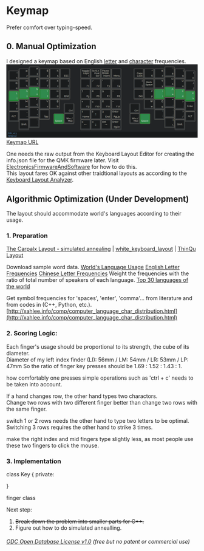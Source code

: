 # Keymap  
Prefer comfort over typing-speed.


## 0. Manual Optimization
I designed a keymap based on English [letter](https://norvig.com/mayzner.html) and [character](http://xahlee.info/comp/computer_language_char_distribution.html) frequencies.
<img src="./Layer0.PNG">  
[Keymap URL](http://keyboard-tool.pimpmykeyboard.com/##@_name=EVK%2F_v1.3&author=Yang%20Cui&switchMount=cherry&plate:true%3B&@_x:2.5&f:5&w:1.25&h:1.25%3B&=%0A%0A%23%0A3&_x:15.25&w:1.25&h:1.25%3B&=%0A%0A*%0A8%3B&@_y:-0.75&x:1.25&w:1.25&h:1.25%3B&=%0A%0A%2F@%0A2&_x:1.25&w:1.25&h:1.25%3B&=%0A%0A$%0A4&_w:1.25&h:1.25%3B&=%0A%0A%25%0A5&_w:1.25&h:1.25%3B&=%0A%0A%0AESC&_x:1.25&a:6&w:1.25&h:1.25%3B&=%0A%0AToggle%20Layer%201&_a:4&w:1.25&h:1.25%3B&=ScrlLk%0A%0A%0APrint%20Scr&_w:1.25&h:1.25%3B&=Pause%20Break%0A%0A%0AInsert&_w:1.25&h:1.25%3B&=%0A%0A%0AMenu&_x:1.5&w:1.25&h:1.25%3B&=%0A%0A%0ACaps%20Lock&_w:1.25&h:1.25%3B&=%0A%0A%5E%0A6&_w:1.25&h:1.25%3B&=%0A%0A%2F&%0A7&_x:1.25&w:1.25&h:1.25%3B&=%0A%0A(%0A9%3B&@_y:-0.75&w:1.25&h:1.25%3B&=%0A%0A!%0A1&_x:20.25&w:1.25&h:1.25%3B&=%0A%0A)%0A0%3B&@_y:-0.25&x:2.5&w:1.25&h:1.25%3B&=%0A%0AR%0Ar&_x:15.25&w:1.25&h:1.25%3B&=%0A%0AO%0Ao%3B&@_y:-0.75&x:1.25&w:1.25&h:1.25%3B&=%0A%0AH%0Ah&_x:1.25&w:1.25&h:1.25%3B&=%0A%0AF%0Af&_w:1.25&h:1.25%3B&=%0A%0AX%0Ax&_w:1.25&h:1.25%3B&=%0A%0A%7B%0A%5B&_x:1.25&w:1.25&h:1.25%3B&=%0A%0A%0AF1&_w:1.25&h:1.25%3B&=%2F%2F%0A%0A%0AF2&_w:1.25&h:1.25%3B&=*%0A%0A%0AF3&_w:1.25&h:1.25%3B&=-%0A%0A%0AF4&_x:1.5&w:1.25&h:1.25%3B&=%0A%0A%7D%0A%5D&_a:7&w:1.25&h:1.25%3B&=Back%20Space&_a:4&w:1.25&h:1.25%3B&=%0A%0AY%0Ay&_x:1.25&w:1.25&h:1.25%3B&=%0A%0AU%0Au%3B&@_y:-0.75&w:1.25&h:1.25%3B&=%0A%0AQ%0Aq&_x:20.25&w:1.25&h:1.25%3B&=%0A%0AJ%0Aj%3B&@_y:-0.25&x:2.5&c=%232fa342&w:1.25&h:1.25%3B&=%0A%0AN%0An&_x:15.25&w:1.25&h:1.25%3B&=%0A%0AA%0Aa%3B&@_y:-0.75&x:1.25&w:1.25&h:1.25%3B&=%0A%0AS%0As&_x:1.25&w:1.25&h:1.25%3B&=%0A%0AT%0At&_c=%23cccccc&w:1.25&h:1.25%3B&=%0A%0AD%0Ad&_w:1.25&h:1.25%3B&=%0A%0A%0AEnd&_x:1.25&w:1.25&h:1.25%3B&=7%0A%0A%0AF5&_w:1.25&h:1.25%3B&=8%0A%0A%0AF6&_w:1.25&h:1.25%3B&=9%0A%0A%0AF7&_w:1.25&h:1.25%3B&=+%0A%0A%0AF8&_x:1.5&w:1.25&h:1.25%3B&=%0A%0A%0ADel&_w:1.25&h:1.25%3B&=%0A%0AP%0Ap&_c=%232fa342&w:1.25&h:1.25%3B&=%0A%0AI%0Ai&_x:1.25&w:1.25&h:1.25%3B&=%0A%0AE%0Ae%3B&@_y:-0.75&w:1.25&h:1.25%3B&=%0A%0AL%0Al&_x:20.25&w:1.25&h:1.25%3B&=%0A%0AK%0Ak%3B&@_y:-0.25&x:2.5&c=%23cccccc&w:1.25&h:1.25%3B&=%0A%0AC%0Ac&_x:15.25&w:1.25&h:1.25%3B&=%0A%0A%3C%0A,%3B&@_y:-0.75&x:1.25&w:1.25&h:1.25%3B&=%0A%0AM%0Am&_x:1.25&w:1.25&h:1.25%3B&=%0A%0AV%0Av&_w:1.25&h:1.25%3B&=%0A%0AB%0Ab&_x:2.5&w:1.25&h:1.25%3B&=4%0A%0A%0AF9&_w:1.25&h:1.25%3B&=5%0A%0A%0AF10&_w:1.25&h:1.25%3B&=6%0A%0A%0AF11&_w:1.25&h:1.25%3B&=+%0A%0A%0AF12&_x:2.75&w:1.25&h:1.25%3B&=%0A%0AW%0Aw&_w:1.25&h:1.25%3B&=%0A%0AG%0Ag&_x:1.25&w:1.25&h:1.25%3B&=%0A%0A%3E%0A.%3B&@_y:-0.75&w:1.25&h:1.25%3B&=%0A%0AZ%0Az&_x:20.25&a:7&w:1.25&h:1.25%3B&=Enter%3B&@_y:-0.75&x:6.75&a:4&w:1.25&h:1.25%3B&=%0A%0A%0ACtrl&_x:6.75&w:1.25&h:1.25%3B&=%0A%0A%0ACtrl%3B&@_y:-0.5&x:2.5&w:1.25&h:1.25%3B&=%0A%0A+%0A%2F=&_x:15.25&w:1.25&h:1.25%3B&=%0A%0A%2F:%0A%2F%3B%3B&@_y:-0.75&x:1.25&w:1.25&h:1.25%3B&=%0A%0A%2F_%0A-&_x:1.25&w:1.25&h:1.25%3B&=%0A%0A%0ATab&_x:3.75&w:1.25&h:1.25%3B&=1%0A%0A%0AHome&_w:1.25&h:1.25%3B&=2%0A%0A%0A%0A%0A%0A%0A%0A%0A%E2%86%91&_w:1.25&h:1.25%3B&=3%0A%0A%0AEnd&_w:1.25&h:1.25%3B&=Enter%0A%0A%0APgUp&_x:4&w:1.25&h:1.25%3B&=%0A%0A%22%0A'&_x:1.25&a:0&w:1.25&h:1.25%3B&=%0A%0A%3F%0A%2F%2F%0A.%3B&@_y:-0.75&a:7&w:1.25&h:1.25%3B&=ALT&_x:20.25&w:1.25&h:1.25%3B&=ALT%3B&@_y:-0.75&x:5.5&c=%232fa342&a:4&w:1.25&h:1.25%3B&=%0ASpace&_c=%23cccccc&w:1.25&h:1.25%3B&=%0A%0A%0AWin%20%2F%2F%20Mac&_x:6.75&w:1.25&h:1.25%3B&=%0A%0A%0AWin%20%2F%2F%20Mac&_c=%232fa342&w:1.25&h:1.25%3B&=%0ASpace%3B&@_y:-0.5&x:2.5&c=%23cccccc&w:1.25&h:1.25%3B&=%0A%0A~%0A%60&_x:15.25&w:1.25&h:1.25%3B&=%0A%0A%7C%0A%5C%3B&@_y:-0.75&x:1.25&a:7&w:1.25&h:1.25%3B&=Shift&_x:6.25&a:4&w:1.25&h:1.25%3B&=0%0A%0A%0A%0A%0A%0A%0A%0A%0A%E2%86%90&_w:1.25&h:1.25%3B&=0%0A%0A%0A%0A%0A%0A%0A%0A%0A%E2%86%93&_w:1.25&h:1.25%3B&=Del%0A%0A%0A%0A%0A%0A%0A%0A%0A%E2%86%92&_w:1.25&h:1.25%3B&=Enter%0A%0A%0APgDn&_x:6.5&a:7&w:1.25&h:1.25%3B&=Shift)  

One needs the raw output from the Keyboard Layout Editor for creating the info.json file for the QMK firmware later. Visit [ElectronicsFirmwareAndSoftware](../ElectronicsFirmwareAndSoftware) for how to do this.    
This layout fares OK against other traidtional layouts as according to the [Keyboard Layout Analyzer](http://patorjk.com/keyboard-layout-analyzer/#/load/hqrGn4NG).   


## Algorithmic Optimization (Under Development)
The layout should accommodate world's languages according to their usage.

### 1. Preparation
[The Carpalx Layout - simulated annealing](http://mkweb.bcgsc.ca/carpalx/?simulated_annealing) | [white_keyboard_layout](https://github.com/mw8/white_keyboard_layout) | [ThinQu Layout](https://microexploitation.com/2018/06/04/thinqu/)  

Download sample word data. [World's Language Usage](https://www.vistawide.com/languages/top_30_languages.htm)
[English Letter Frequencies](https://norvig.com/mayzner.html)
[Chinese Letter Frequencies](http://xahlee.info/kbd/chinese_pinyin_letter_frequency.html)
Weight the frequencies with the ratio of total number of speakers of each language.
[Top 30 languages of the world](https://www.vistawide.com/languages/top_30_languages.htm)

Get symbol frequencies for 'spaces', 'enter', 'comma'... from literature and from codes in (C++, Python, etc.). 
[http://xahlee.info/comp/computer_language_char_distribution.html](http://xahlee.info/comp/computer_language_char_distribution.html)


### 2. Scoring Logic:
Each finger's usage should be proportional to its strength, the cube of its diameter.  
Diameter of my left index finder (LI): 56mm / LM: 54mm / LR: 53mm / LP: 47mm
So the ratio of finger key presses should be 1.69 : 1.52 : 1.43 : 1.

how comfortably one presses simple operations such as 'ctrl + c' needs to be taken into account.

If a hand changes row, the other hand types two charactors.  
Change two rows with two different finger better than change two rows with the same finger.

switch 1 or 2 rows needs the other hand to type two letters to be optimal. Switching 3 rows requires the other hand to strike 3 times.

make the right index and mid fingers type slightly less, as most people use these two fingers to click the mouse.

### 3. Implementation

class Key
{
private:
	
}

finger class


Next step:
1. ~~Break down the problem into smaller parts for C++.~~
2. Figure out how to do simulated annealling. 

###### [ODC Open Database License v1.0](https://choosealicense.com/appendix/)  (free but no patent or commercial use)